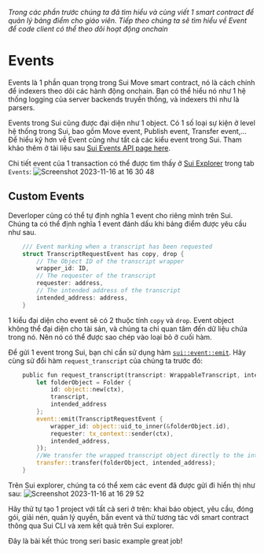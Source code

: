 *Trong các phần trước chúng ta đã tìm hiểu và cùng viết 1 smart contract để quản lý bảng điểm cho giáo viên. Tiếp theo chúng ta sẽ tìm hiểu về Event để code client có thể theo dõi hoạt động onchain*
# Events

Events là 1 phần quan trọng trong Sui Move smart contract, nó là cách chính để indexers theo dõi các hành động onchain. Bạn có thể hiểu nó như 1 hệ thống logging của server backends truyền thống, và indexers thì như là parsers.

Events trong Sui cũng được đại diện như 1 object. Có 1 số loại sự kiện ở level hệ thống trong Sui, bao gồm Move event, Publish event, Transfer event,... Để hiểu kỹ hơn về Event cũng như tất cả các kiểu event trong Sui. Tham khảo thêm ở tài liệu sau [Sui Events API page here](https://docs.sui.io/build/event_api).

Chi tiết event của 1 transaction có thể được tìm thấy ở [Sui Explorer](https://suiexplorer.com/) trong tab `Events`:
![Screenshot 2023-11-16 at 16 30 48](https://github.com/truonggau/sui-tutorial/assets/87189382/b3292df5-1180-4807-b38f-440d916407f3)
## Custom Events

Deverloper cũng có thể tự định nghĩa 1 event cho riêng mình trên Sui. Chúng ta có thể định nghĩa 1 event đánh dấu khi bảng điểm được yêu cầu như sau.


```rust
    /// Event marking when a transcript has been requested
    struct TranscriptRequestEvent has copy, drop {
        // The Object ID of the transcript wrapper
        wrapper_id: ID,
        // The requester of the transcript
        requester: address,
        // The intended address of the transcript
        intended_address: address,
    }
```

1 kiểu đại diện cho event sẽ có 2 thuộc tính `copy` và `drop`. Event object không thể đại diện cho tài sản, và chúng ta chỉ quan tâm đến dữ liệu chứa trong nó. Nên nó có thể được sao chép vào loại bỏ ở cuối hàm.

Để gửi 1 event trong Sui, bạn chỉ cần sử dụng hàm [`sui::event::emit`](https://github.com/MystenLabs/sui/blob/main/crates/sui-framework/docs/event.md#function-emit).
Hãy cùng sử đổi hàm `request_transcript` của chúng ta trước đó:

```rust
    public fun request_transcript(transcript: WrappableTranscript, intended_address: address, ctx: &mut TxContext){
        let folderObject = Folder {
            id: object::new(ctx),
            transcript,
            intended_address
        };
        event::emit(TranscriptRequestEvent {
            wrapper_id: object::uid_to_inner(&folderObject.id),
            requester: tx_context::sender(ctx),
            intended_address,
        });
        //We transfer the wrapped transcript object directly to the intended address
        transfer::transfer(folderObject, intended_address);
    }
```

Trên Sui explorer, chúng ta có thể xem các event đã được gửi đi hiển thị như sau:
![Screenshot 2023-11-16 at 16 29 52](https://github.com/truonggau/sui-tutorial/assets/87189382/b7378a85-456e-43b3-a3cb-974b6d20cde4)

Hãy thử tự tạo 1 project với tất cả seri ở trên: khai báo object, yêu cầu, đóng gói, giải nén, quản lý quyền, bắn event và thử tương tác với smart contract thông qua Sui CLI và xem kết quả trên Sui explorer.

Đây là bài kết thúc trong seri basic example
great job!
